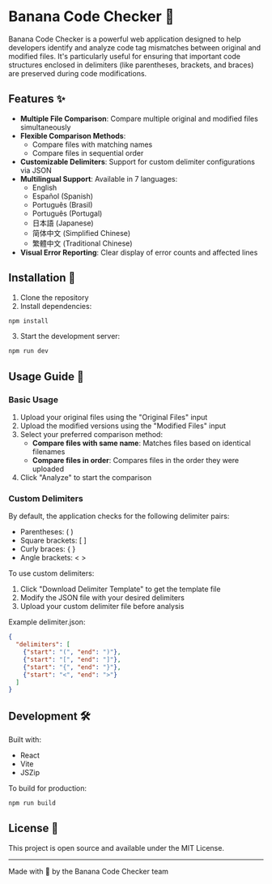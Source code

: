 # Banana Code Checker 🍌

Banana Code Checker is a powerful web application designed to help developers identify and analyze code tag mismatches between original and modified files. It's particularly useful for ensuring that important code structures enclosed in delimiters (like parentheses, brackets, and braces) are preserved during code modifications.

## Features ✨

- **Multiple File Comparison**: Compare multiple original and modified files simultaneously
- **Flexible Comparison Methods**:
  - Compare files with matching names
  - Compare files in sequential order
- **Customizable Delimiters**: Support for custom delimiter configurations via JSON
- **Multilingual Support**: Available in 7 languages:
  - English
  - Español (Spanish)
  - Português (Brasil)
  - Português (Portugal)
  - 日本語 (Japanese)
  - 简体中文 (Simplified Chinese)
  - 繁體中文 (Traditional Chinese)
- **Visual Error Reporting**: Clear display of error counts and affected lines

## Installation 🚀

1. Clone the repository
2. Install dependencies:
```bash
npm install
```
3. Start the development server:
```bash
npm run dev
```

## Usage Guide 📖

### Basic Usage

1. Upload your original files using the "Original Files" input
2. Upload the modified versions using the "Modified Files" input
3. Select your preferred comparison method:
   - **Compare files with same name**: Matches files based on identical filenames
   - **Compare files in order**: Compares files in the order they were uploaded
4. Click "Analyze" to start the comparison

### Custom Delimiters

By default, the application checks for the following delimiter pairs:
- Parentheses: ( )
- Square brackets: [ ]
- Curly braces: { }
- Angle brackets: < >

To use custom delimiters:
1. Click "Download Delimiter Template" to get the template file
2. Modify the JSON file with your desired delimiters
3. Upload your custom delimiter file before analysis

Example delimiter.json:
```json
{
  "delimiters": [
    {"start": "(", "end": ")"},
    {"start": "[", "end": "]"},
    {"start": "{", "end": "}"},
    {"start": "<", "end": ">"}
  ]
}
```

## Development 🛠️

Built with:
- React
- Vite
- JSZip

To build for production:
```bash
npm run build
```

## License 📄

This project is open source and available under the MIT License.

---

Made with 🍌 by the Banana Code Checker team
